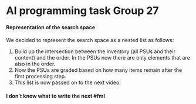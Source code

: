 # AI programming task Group 27
#### Representation of the search space
We decided to represent the search space as a nested list as follows:
1. Build up the intersection between the inventory (all PSUs and their content) and the order.
In the PSUs now there are only elements that are also in the order.
2. Now the PSUs are graded based on how many items remain after the first processing step.
3. This list is now passed on to the next video.
#### I don't know what to write the next \#fml
